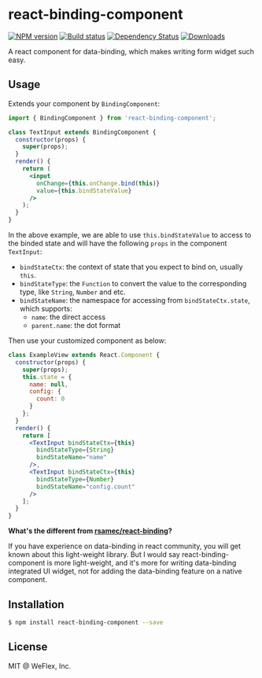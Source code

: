 # react-binding-component

[![NPM version][npm-image]][npm-url]
[![Build status][travis-image]][travis-url]
[![Dependency Status][david-image]][david-url]
[![Downloads][downloads-image]][downloads-url]

A react component for data-binding, which makes writing form widget such easy.

## Usage

Extends your component by `BindingComponent`:

```jsx
import { BindingComponent } from 'react-binding-component';

class TextInput extends BindingComponent {
  constructor(props) {
    super(props);
  }
  render() {
    return (
      <input 
        onChange={this.onChange.bind(this)} 
        value={this.bindStateValue} 
      />
    );
  }
}
```

In the above example, we are able to use `this.bindStateValue` to access to the binded state and
will have the following `props` in the component `TextInput`:

- `bindStateCtx`: the context of state that you expect to bind on, usually `this`.
- `bindStateType`: the `Function` to convert the value to the corresponding type, like `String`,
  `Number` and etc.
- `bindStateName`: the namespace for accessing from `bindStateCtx.state`, which supports:
  - `name`: the direct access
  - `parent.name`: the dot format

Then use your customized component as below:

```jsx
class ExampleView extends React.Component {
  constructor(props) {
    super(props);
    this.state = {
      name: null,
      config: {
        count: 0
      }
    };
  }
  render() {
    return [
      <TextInput bindStateCtx={this}
        bindStateType={String}
        bindStateName="name" 
      />,
      <TextInput bindStateCtx={this}
        bindStateType={Number}
        bindStateName="config.count" 
      />
    ];
  }
}
```

**What's the different from [rsamec/react-binding]?**

If you have experience on data-binding in react community, you will get known about this light-weight
library. But I would say react-binding-component is more light-weight, and it's more for writing data-binding
integrated UI widget, not for adding the data-binding feature on a native component.

## Installation

```sh
$ npm install react-binding-component --save
```

## License

MIT @ WeFlex, Inc.

[rsamec/react-binding]: https://github.com/rsamec/react-binding
[npm-image]: https://img.shields.io/npm/v/react-binding-component.svg?style=flat-square
[npm-url]: https://npmjs.org/package/react-binding-component
[travis-image]: https://img.shields.io/travis/weflex/react-binding-component.js.svg?style=flat-square
[travis-url]: https://travis-ci.org/weflex/react-binding-component.js
[david-image]: http://img.shields.io/david/weflex/react-binding-component.js.svg?style=flat-square
[david-url]: https://david-dm.org/weflex/react-binding-component.js
[downloads-image]: http://img.shields.io/npm/dm/react-binding-component.svg?style=flat-square
[downloads-url]: https://npmjs.org/package/react-binding-component
